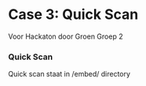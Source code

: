 # Case 3: Quick Scan
Voor Hackaton door Groen Groep 2

### Quick Scan
Quick scan staat in /embed/ directory